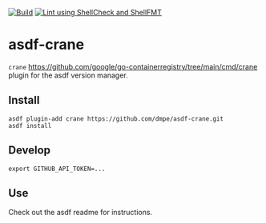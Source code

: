 [![Build](https://github.com/dmpe/asdf-crane/actions/workflows/build.yml/badge.svg?branch=master)](https://github.com/dmpe/asdf-crane/actions/workflows/build.yml)
[![Lint using ShellCheck and ShellFMT](https://github.com/dmpe/asdf-crane/actions/workflows/lint.yml/badge.svg?branch=master)](https://github.com/dmpe/asdf-crane/actions/workflows/lint.yml)

# asdf-crane

`crane` <https://github.com/google/go-containerregistry/tree/main/cmd/crane> plugin for the asdf version manager.

## Install

```
asdf plugin-add crane https://github.com/dmpe/asdf-crane.git
asdf install
```

## Develop

```
export GITHUB_API_TOKEN=...
```

## Use

Check out the asdf readme for instructions.
